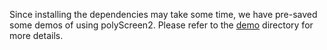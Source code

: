 Since installing the dependencies may take some time, we have pre-saved some demos of using polyScreen2. Please refer to the [demo](https://github.com/HKQiu/DataAugmentation4SmallData/tree/main/polyScreen2/demo) directory for more details.

